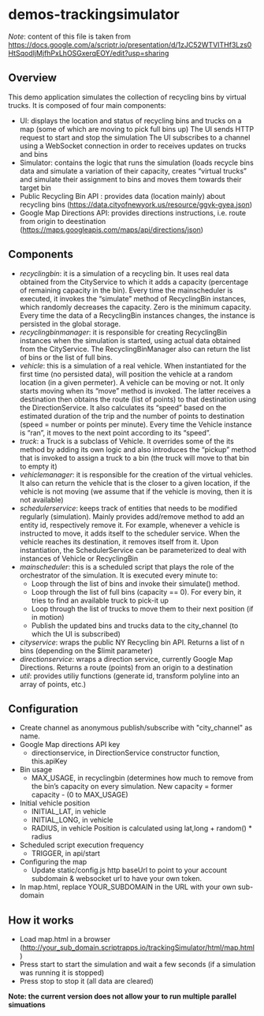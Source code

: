 # demos-trackingsimulator

*Note*: content of this file is taken from https://docs.google.com/a/scriptr.io/presentation/d/1zJC52WTVITHf3Lzs0HtSqodIjMjfhPxLhOSGxerqEOY/edit?usp=sharing 

## Overview
This demo application simulates the collection of recycling bins by virtual trucks. It is composed of four main components:

- UI: displays the location and status of recycling bins and trucks on a map (some of which are moving to pick full bins up)
The UI sends HTTP request to start and stop the simulation
The UI subscribes to a channel using a WebSocket connection in order to receives updates on trucks and bins
- Simulator: contains the logic that runs the simulation (loads recycle bins data and simulate a variation of their capacity, creates “virtual trucks” and simulate their assignment to bins and moves them towards their target bin
- Public Recycling Bin API : provides data (location mainly) about recycling bins (https://data.cityofnewyork.us/resource/ggvk-gyea.json)
- Google Map Directions API: provides directions instructions, i.e. route from origin to deestination (https://maps.googleapis.com/maps/api/directions/json)


## Components
- *recyclingbin*: it is a simulation of a recycling bin. It uses real data obtained from the CityService to which it adds a capacity (percentage of remaining capacity in the bin). Every time the mainscheduler is executed, it invokes the “simulate” method of RecyclingBin instances, which randomly decreases the capacity. Zero is the minimum capacity. Every time the data of a RecyclingBin instances changes, the instance is persisted in the global storage.
- *recyclingbinmanager*: it is responsible for creating RecyclingBin instances when the simulation is started, using actual data obtained from the CityService. The RecyclingBinManager also can return the list of bins or the list of full bins.
- *vehicle*: this is a simulation of a real vehicle. When instantiated for the first time (no persisted data), will position the vehicle at a random location (in a given permeter). A vehicle can be moving or not. It only starts moving when its “move” method is invoked. The latter receives a destination then obtains the route (list of points) to that destination using the DirectionService. It also calculates its “speed” based on the estimated duration of the trip and the number of points to destination (speed = number or points per minute). Every time the Vehicle instance is “ran”, it moves to the next point according to its “speed”.
- *truck*: a Truck is a subclass of Vehicle. It overrides some of the its method by adding its own logic and also introduces the “pickup” method that is invoked to assign a truck to a bin (the truck will move to that bin to empty it)
- *vehiclemanager*: it is responsible for the creation of the virtual vehicles. It also can return the vehicle that is the closer to a given location, if the vehicle is not moving (we assume that if the vehicle is moving, then it is not available)
- *schedulerservice*: keeps track of entities that needs to be modified regularly (simulation). Mainly provides add/remove method to add an entity id, respectively remove it. For example, whenever a vehicle is instructed to move, it adds itself to the scheduler service. When the vehicle reaches its destination, it removes itself from it. Upon instantiation, the SchedulerService can be parameterized to deal with instances of Vehicle or RecyclingBin
- *mainscheduler*: this is a scheduled script that plays the role of the orchestrator of the simulation. It is executed every minute to:
  - Loop through the list of bins and invoke their simulate() method. 
  - Loop through the list of full bins (capacity == 0). For every bin, it tries to find an available truck to pick-it up
  - Loop through the list of trucks to move them to their next position (if in motion)
  - Publish the updated bins and trucks data to the city_channel (to which the UI is subscribed)
- *cityservice*: wraps the public NY Recycling bin API. Returns a list of n bins (depending on the $limit parameter)
- *directionservice*: wraps a direction service, currently Google Map Directions. Returns a route (points) from an origin to a destination
- *util*: provides utiliy functions (generate id, transform polyline into an array of points, etc.)

## Configuration
- Create channel as anonymous publish/subscribe with "city_channel" as name.
- Google Map directions API key
  - directionservice, in DirectionService constructor function, this.apiKey
- Bin usage
  - MAX_USAGE, in recyclingbin (determines how much to remove from the bin’s capacity on every simulation. New capacity = former capacity - (0 to MAX_USAGE)
- Initial vehicle position
  - INITIAL_LAT, in vehicle
  - INITIAL_LONG, in vehicle
  - RADIUS, in vehicle
Position is calculated using lat,long + random() * radius
- Scheduled script execution frequency
  - TRIGGER, in api/start
- Configuring the map
  - Update static/config.js  http baseUrl to point to your account subdomain & websocket url to have your own token.
- In map.html, replace YOUR_SUBDOMAIN in the URL with your own sub-domain

## How it works
- Load map.html in a browser (http://your_sub_domain.scriptrapps.io/trackingSimulator/html/map.html)
- Press start to start the simulation and wait a few seconds (if a simulation was running it is stopped)
- Press stop to stop it (all data are cleared) 

**Note: the current version does not allow your to run multiple parallel simuations**
